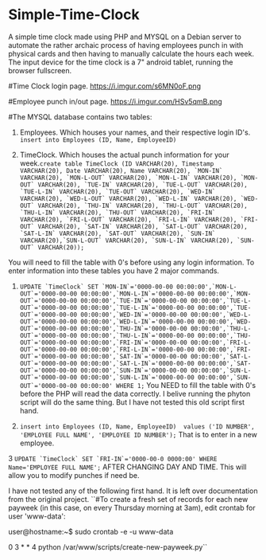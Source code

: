 # Simple-Time-Clock
A simple time clock made using PHP and MYSQL on a Debian server to automate the rather archaic process of having employees punch in with physical cards and then having to manually calculate the hours each week. The input device for the time clock is a 7" android tablet, running the browser fullscreen.

#Time Clock login page.
https://i.imgur.com/s6MN0oF.png

#Employee punch in/out page.
https://i.imgur.com/HSv5qmB.png


#The MYSQL database contains two tables:

1. Employees. Which houses your names, and their respective login ID's. 
``insert into Employees (ID, Name, EmployeeID)``

2. TimeClock. Which houses the actual punch information for your week.``create table TimeClock (ID VARCHAR(20), Timestamp VARCHAR(20), Date VARCHAR(20), Name VARCHAR(20), `MON-IN` VARCHAR(20), `MON-L-OUT` VARCHAR(20), `MON-L-IN` VARCHAR(20), `MON-OUT` VARCHAR(20), `TUE-IN` VARCHAR(20), `TUE-L-OUT` VARCHAR(20), `TUE-L-IN` VARCHAR(20), `TUE-OUT` VARCHAR(20), `WED-IN` VARCHAR(20), `WED-L-OUT` VARCHAR(20), `WED-L-IN` VARCHAR(20), `WED-OUT` VARCHAR(20), `THU-IN` VARCHAR(20), `THU-L-OUT` VARCHAR(20), `THU-L-IN` VARCHAR(20), `THU-OUT` VARCHAR(20), `FRI-IN` VARCHAR(20), `FRI-L-OUT` VARCHAR(20), `FRI-L-IN` VARCHAR(20), `FRI-OUT` VARCHAR(20), `SAT-IN` VARCHAR(20), `SAT-L-OUT` VARCHAR(20), `SAT-L-IN` VARCHAR(20), `SAT-OUT` VARCHAR(20), `SUN-IN` VARCHAR(20),`SUN-L-OUT` VARCHAR(20), `SUN-L-IN` VARCHAR(20), `SUN-OUT` VARCHAR(20));``

You will need to fill the table with 0's before using any login information. To enter information into these tables you have 2 major commands.

1. ``UPDATE `TimeClock` SET `MON-IN`='0000-00-00 00:00:00',`MON-L-OUT`='0000-00-00 00:00:00',`MON-L-IN`='0000-00-00 00:00:00',`MON-OUT`='0000-00-00 00:00:00',`TUE-IN`='0000-00-00 00:00:00',`TUE-L-OUT`='0000-00-00 00:00:00',`TUE-L-IN`='0000-00-00 00:00:00',`TUE-OUT`='0000-00-00 00:00:00',`WED-IN`='0000-00-00 00:00:00',`WED-L-OUT`='0000-00-00 00:00:00',`WED-L-IN`='0000-00-00 00:00:00',`WED-OUT`='0000-00-00 00:00:00',`THU-IN`='0000-00-00 00:00:00',`THU-L-OUT`='0000-00-00 00:00:00',`THU-L-IN`='0000-00-00 00:00:00',`THU-OUT`='0000-00-00 00:00:00',`FRI-IN`='0000-00-00 00:00:00',`FRI-L-OUT`='0000-00-00 00:00:00',`FRI-L-IN`='0000-00-00 00:00:00',`FRI-OUT`='0000-00-00 00:00:00',`SAT-IN`='0000-00-00 00:00:00',`SAT-L-OUT`='0000-00-00 00:00:00',`SAT-L-IN`='0000-00-00 00:00:00',`SAT-OUT`='0000-00-00 00:00:00',`SUN-IN`='0000-00-00 00:00:00',`SUN-L-OUT`='0000-00-00 00:00:00',`SUN-L-IN`='0000-00-00 00:00:00',`SUN-OUT`='0000-00-00 00:00:00' WHERE 1;``
You NEED to fill the table with 0's before the PHP will read the data correctly. I belive running the phyton script will do the same thing. But I have not tested this old script first hand. 

2. ``insert into Employees (ID, Name, EmployeeID)  values ('ID NUMBER', 'EMPLOYEE FULL NAME', 'EMPLOYEE ID NUMBER');``
That is to enter in a new employee. 

3 ``UPDATE `TimeClock` SET `FRI-IN`='0000-00-0 0000:00' WHERE Name='EMPLOYEE FULL NAME';``
AFTER CHANGING DAY AND TIME. This will allow you to modify punches if need be. 

I have not tested any of the following first hand. It is left over documentation from the original project. 
``#To create a fresh set of records for each new payweek (in this case, on every Thursday morning at 3am), edit crontab for user 'www-data':

user@hostname:~$ sudo crontab -e -u www-data

0 3 * * 4 python /var/www/scripts/create-new-payweek.py``

